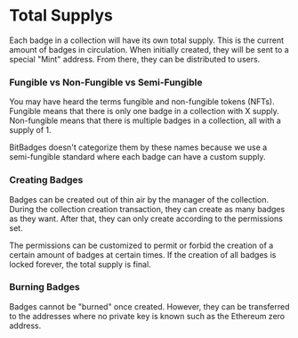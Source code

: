 # Total Supplys

Each badge in a collection will have its own total supply. This is the current amount of badges in circulation. When initially created, they will be sent to a special "Mint" address. From there, they can be distributed to users.

### **Fungible vs Non-Fungible vs Semi-Fungible**

You may have heard the terms fungible and non-fungible tokens (NFTs). Fungible means that there is only one badge in a collection with X supply. Non-fungible means that there is multiple badges in a collection, all with a supply of 1.

BitBadges doesn't categorize them by these names because we use a semi-fungible standard where each badge can have a custom supply.

### **Creating Badges**

Badges can be created out of thin air by the manager of the collection. During the collection creation transaction, they can create as many badges as they want. After that, they can only create according to the permissions set.

The permissions can be customized to permit or forbid the creation of a certain amount of badges at certain times. If the creation of all badges is locked forever, the total supply is final.

### **Burning Badges**

Badges cannot be "burned" once created. However, they can be transferred to the addresses where no private key is known such as the Ethereum zero address.
